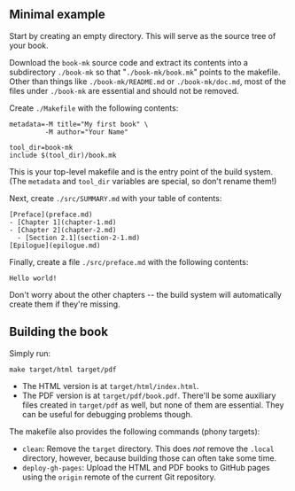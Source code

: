 ## Minimal example

Start by creating an empty directory.  This will serve as the source tree of your book.

Download the `book-mk` source code and extract its contents into a subdirectory `./book-mk` so that "`./book-mk/book.mk`" points to the makefile.  Other than things like `./book-mk/README.md` or `./book-mk/doc.md`, most of the files under `./book-mk` are essential and should not be removed.

Create `./Makefile` with the following contents:

```make
metadata=-M title="My first book" \
         -M author="Your Name"

tool_dir=book-mk
include $(tool_dir)/book.mk
```

This is your top-level makefile and is the entry point of the build system.  (The `metadata` and `tool_dir` variables are special, so don't rename them!)

Next, create `./src/SUMMARY.md` with your table of contents:

```
[Preface](preface.md)
- [Chapter 1](chapter-1.md)
- [Chapter 2](chapter-2.md)
  - [Section 2.1](section-2-1.md)
[Epilogue](epilogue.md)
```

Finally, create a file `./src/preface.md` with the following contents:

    Hello world!

Don't worry about the other chapters -- the build system will automatically create them if they're missing.

## Building the book

Simply run:

    make target/html target/pdf

  - The HTML version is at `target/html/index.html`.
  - The PDF version is at `target/pdf/book.pdf`.  There'll be some auxiliary files created in `target/pdf` as well, but none of them are essential.  They can be useful for debugging problems though.

The makefile also provides the following commands (phony targets):

  - `clean`: Remove the `target` directory.  This does *not* remove the `.local` directory, however, because building those can often take some time.
  - `deploy-gh-pages`: Upload the HTML and PDF books to GitHub pages using the `origin` remote of the current Git repository.
